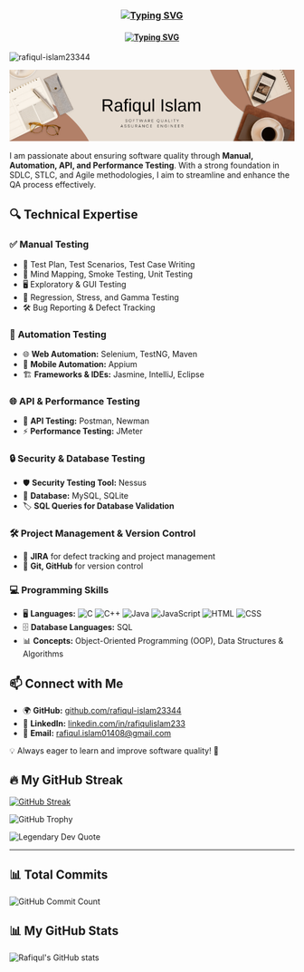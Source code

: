 <h3 align="center">
  <a href="https://git.io/typing-svg">
    <img src="https://readme-typing-svg.demolab.com?font=Fira+Code&weight=250&size=30&pause=1000&color=&width=1200&height=50&lines=👋+Hi,+I'm+Rafiqul+Islam" alt="Typing SVG" />
  </a>
</h3>

<h4 align="center">
  <a href="https://git.io/typing-svg">
    <img src="https://readme-typing-svg.demolab.com?font=Fira+Code&weight=250&size=30&pause=1000&color=&width=1200&height=50&lines=🛠️+Junior+SQA+Engineer+|+Software+Quality+Assurance+Enthusiast" alt="Typing SVG" />
  </a>
</h4>

<p align="left">
  <img src="https://komarev.com/ghpvc/?username=rafiqul-islam23344&label=Profile%20views&color=0e75b6&style=flat" alt="rafiqul-islam23344" />
</p>




![coverphoto](https://raw.githubusercontent.com/rafiqul-islam23344/-4Beats/main/coverphoto.png)

I am passionate about ensuring software quality through **Manual, Automation, API, and Performance Testing**. With a strong foundation in SDLC, STLC, and Agile methodologies, I aim to streamline and enhance the QA process effectively.

## 🔍 Technical Expertise

### ✅ **Manual Testing**
- 📝 Test Plan, Test Scenarios, Test Case Writing
- 🧠 Mind Mapping, Smoke Testing, Unit Testing
- 🖥️ Exploratory & GUI Testing
- 🔄 Regression, Stress, and Gamma Testing
- 🛠️ Bug Reporting & Defect Tracking

### 🚀 **Automation Testing**
- 🌐 **Web Automation:** Selenium, TestNG, Maven
- 📱 **Mobile Automation:** Appium
- 🏗️ **Frameworks & IDEs:** Jasmine, IntelliJ, Eclipse

### 🌐 **API & Performance Testing**
- 🔗 **API Testing:** Postman, Newman
- ⚡ **Performance Testing:** JMeter

### 🔒 **Security & Database Testing**
- 🛡️ **Security Testing Tool:** Nessus
- 💾 **Database:** MySQL, SQLite
- 🏷️ **SQL Queries for Database Validation**

### 🛠️ **Project Management & Version Control**
- 📌 **JIRA** for defect tracking and project management
- 🔀 **Git, GitHub** for version control

### 💻 **Programming Skills**
- 🖥️ **Languages:** ![C](https://img.shields.io/badge/-C-blue) ![C++](https://img.shields.io/badge/-C++-blue) ![Java](https://img.shields.io/badge/-Java-orange) ![JavaScript](https://img.shields.io/badge/-JavaScript-yellow) ![HTML](https://img.shields.io/badge/-HTML-red) ![CSS](https://img.shields.io/badge/-CSS-blue)
- 🗄️ **Database Languages:** SQL
- 📊 **Concepts:** Object-Oriented Programming (OOP), Data Structures & Algorithms
  
## 📫 Connect with Me
- 🌍 **GitHub:** [github.com/rafiqul-islam23344](https://github.com/rafiqul-islam23344)
- 💼 **LinkedIn:** [linkedin.com/in/rafiqulislam233](https://www.linkedin.com/in/rafiqulislam233/)
- 📧 **Email:** rafiqul.islam01408@gmail.com

💡 Always eager to learn and improve software quality! 🚀

## 🔥 My GitHub Streak  
[![GitHub Streak](https://streak-stats.demolab.com?user=rafiqul-islam23344&theme=light-blue)  ](https://camo.githubusercontent.com/a673ba1e55ce9f93a803cab922f34a950a531c66825060881cbaa7ab206b2e45/68747470733a2f2f73747265616b2d73746174732e64656d6f6c61622e636f6d3f757365723d7261666971756c2d69736c616d3233333434267468656d653d6c696768742d626c7565)

![GitHub Trophy](https://github-profile-trophy.vercel.app/?username=rafiqul-islam23344&theme=flat&no-bg=true&margin-w=15)

![Legendary Dev Quote](https://quotes-github-readme.vercel.app/api?type=horizontal&theme=tokyonight&author=linus%20torvalds)




 
---  

## 📊 Total Commits  
![GitHub Commit Count](https://komarev.com/ghpvc/?username=rafiqul-islam23344&label=Total+Commits&color=0e75b6&style=flat)  

## 📊 My GitHub Stats
![Rafiqul's GitHub stats](https://github-readme-stats.vercel.app/api?username=rafiqul-islam23344&show_icons=true&bg_color=ADD8E6&title_color=005f9e&text_color=002244&icon_color=005f9e)





